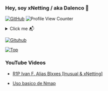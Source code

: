 ### Hey, soy xNetting / aka Dalenco 👋

[![GitHub](https://img.shields.io/github/followers/xNetting?label=follow&style=social)](https://github.com/xNetting)    ![Profile View Counter](https://komarev.com/ghpvc/?username=xNetting) 

<details>
  <summary align="left">Click me 📬 </summary>
  <pre>
  David de 17 años, Retirado
  </pre>
</details>

[![Gituhub](https://github-readme-stats.vercel.app/api?username=xNetting&show_icons=true&theme=dracula)](https://github.com/anuraghazra/github-readme-stats)

[![Top](https://github-readme-stats.vercel.app/api/top-langs/?username=xNetting&exclude_repo=eslint-config&theme=dracula)](https://github.com/anuraghazra/github-readme-stats)

### YouTube Videos

- [R1P Ivan F. Alias Blxxes [Inusual & xNetting]](https://www.youtube.com/watch?v=O41fJAhqB9c)

- [Uso basico de Nmap](https://www.youtube.com/watch?v=PQpsCUlP0po)
